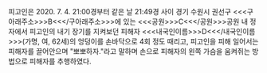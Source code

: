피고인은 2020. 7. 4. 21:00경부터 같은 날 21:49경 사이 경기 수원시 권선구 <<<구아래주소>>>B<<</구아래주소>>>에 있는 <<<공원>>>C<<</공원>>>공원 내 정자에서 피고인의 내기 장기를 지켜보던 피해자 <<<내국인이름>>>D<<</내국인이름>>>(가명, 여, 62세)의 엉덩이를 손바닥으로 4회 정도 때리고, 피고인을 피해 일어서는 피해자를 끌어안으며 "뽀뽀하자."라고 말하며 손으로 피해자의 왼쪽 가슴을 움켜쥐는 방법으로 피해자를 추행하였다.